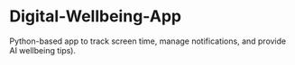 # Digital-Wellbeing-App
Python-based app to track screen time, manage notifications, and provide AI wellbeing tips).
